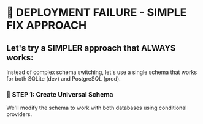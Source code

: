 # 🚨 DEPLOYMENT FAILURE - SIMPLE FIX APPROACH

## Let's try a SIMPLER approach that ALWAYS works:

Instead of complex schema switching, let's use a single schema that works for both SQLite (dev) and PostgreSQL (prod).

### 🔧 **STEP 1: Create Universal Schema**

We'll modify the schema to work with both databases using conditional providers.
